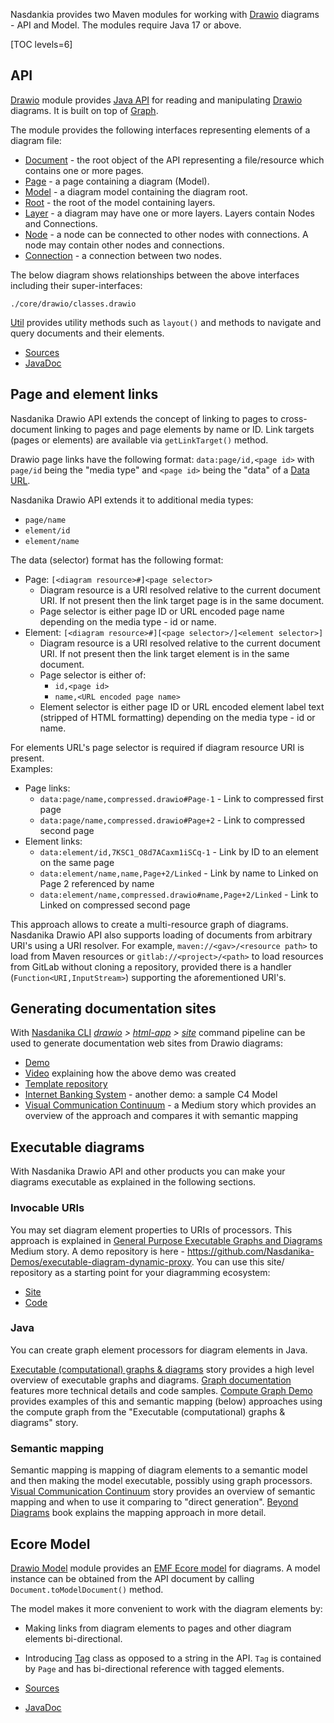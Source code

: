 Nasdankia provides two Maven modules for working with [Drawio](https://www.drawio.com/) diagrams - API and Model. 
The modules require Java 17 or above.

[TOC levels=6]

## API

[Drawio](https://mvnrepository.com/artifact/org.nasdanika.core/drawio) module provides [Java API](https://javadoc.io/doc/org.nasdanika.core/drawio) for reading and manipulating [Drawio](https://www.drawio.com/) diagrams.
It is built on top of [Graph](../graph/index.html).

The module provides the following interfaces representing elements of a diagram file:

* [Document](https://javadoc.io/doc/org.nasdanika.core/drawio/latest/org.nasdanika.drawio/org/nasdanika/drawio/Document.html) - the root object of the API representing a file/resource which contains one or more pages. 
* [Page](https://javadoc.io/doc/org.nasdanika.core/drawio/latest/org.nasdanika.drawio/org/nasdanika/drawio/Page.html) - a page containing a diagram (Model).
* [Model](https://javadoc.io/doc/org.nasdanika.core/drawio/latest/org.nasdanika.drawio/org/nasdanika/drawio/Model.html) - a diagram model containing the diagram root.
* [Root](https://javadoc.io/doc/org.nasdanika.core/drawio/latest/org.nasdanika.drawio/org/nasdanika/drawio/Root.html) - the root of the model containing layers.
* [Layer](https://javadoc.io/doc/org.nasdanika.core/drawio/latest/org.nasdanika.drawio/org/nasdanika/drawio/Layer.html) - a diagram may have one or more layers. Layers contain Nodes and Connections.
* [Node](https://javadoc.io/doc/org.nasdanika.core/drawio/latest/org.nasdanika.drawio/org/nasdanika/drawio/Node.html) - a node can be connected to other nodes with connections. A node may contain other nodes and connections.
* [Connection](https://javadoc.io/doc/org.nasdanika.core/drawio/latest/org.nasdanika.drawio/org/nasdanika/drawio/Connection.html) - a connection between two nodes. 

The below diagram shows relationships between the above interfaces including their super-interfaces:

```drawio-resource
./core/drawio/classes.drawio
```

[Util](https://javadoc.io/doc/org.nasdanika.core/drawio/latest/org.nasdanika.drawio/org/nasdanika/drawio/Util.html) provides utility methods such as ``layout()`` and methods to navigate and query documents and their elements.

* [Sources](https://github.com/Nasdanika/core/tree/master/drawio) 
* [JavaDoc](https://javadoc.io/doc/org.nasdanika.core/drawio)

## Page and element links

Nasdanika Drawio API extends the concept of linking to pages to cross-document linking to pages and page elements by name or ID.
Link targets (pages or elements) are available via ``getLinkTarget()`` method.

Drawio page links have the following format: ``data:page/id,<page id>`` with ``page/id`` being the "media type" and ``<page id>`` being the "data" of a [Data URL](https://developer.mozilla.org/en-US/docs/Web/HTTP/Basics_of_HTTP/Data_URLs).

Nasdanika Drawio API extends it to additional media types:

* ``page/name``
* ``element/id``
* ``element/name``

The data (selector) format has the following format: 

* Page: ``[<diagram resource>#]<page selector>``
    * Diagram resource is a URI resolved relative to the current document URI. If not present then the link target page is in the same document.
    * Page selector is either page ID or URL encoded page name depending on the media type - id or name.
* Element: ``[<diagram resource>#][<page selector>/]<element selector>]``
    * Diagram resource is a URI resolved relative to the current document URI. If not present then the link target element is in the same document.
    * Page selector is either of:
        * ``id,<page id>``
        * ``name,<URL encoded page name>``
    * Element selector is either page ID or URL encoded element label text (stripped of HTML formatting) depending on the media type - id or name.
    
For elements URL's page selector is required if diagram resource URI is present.    
Examples:

* Page links:
    * ``data:page/name,compressed.drawio#Page-1`` - Link to compressed first page
    * ``data:page/name,compressed.drawio#Page+2`` - Link to compressed second page
* Element links:
    * ``data:element/id,7KSC1_O8d7ACaxm1iSCq-1`` - Link by ID to an element on the same page
    * ``data:element/name,name,Page+2/Linked`` - Link by name to Linked on Page 2 referenced by name
    * ``data:element/name,compressed.drawio#name,Page+2/Linked`` - Link to Linked on compressed second page
        
This approach allows to create a multi-resource graph of diagrams. 
Nasdanika Drawio API also supports loading of documents from arbitrary URI's using a URI resolver. 
For example, ``maven://<gav>/<resource path>`` to load from Maven resources or ``gitlab://<project>/<path>`` to load resources from GitLab without cloning a repository, provided there is a handler (``Function<URI,InputStream>``) supporting the aforementioned URI's. 

## Generating documentation sites

With [Nasdanika CLI](/nsd-cli/index.html) *[drawio](/nsd-cli/nsd/drawio/index.html) > [html-app](/nsd-cli/nsd/drawio/html-app/index.html) > [site](/nsd-cli/nsd/drawio/html-app/site/index.html)* 
command pipeline can be used to generate documentation web sites from Drawio diagrams:

* [Demo](https://nasdanika-demos.github.io/bob-the-builder/)
* [Video](https://www.youtube.com/watch?v=OtifPFetg9o) explaining how the above demo was created
* [Template repository](https://github.com/Nasdanika-Templates/drawio-site)
* [Internet Banking System](https://nasdanika-demos.github.io/internet-banking-system/index.html) - another demo: a sample C4 Model
* [Visual Communication Continuum](https://medium.com/nasdanika/visual-communication-continuum-4946f44ba853) - a Medium story which provides an overview of the approach and compares it with semantic mapping

## Executable diagrams

With Nasdanika Drawio API and other products you can make your diagrams executable as explained in the following sections.

### Invocable URIs

You may set diagram element properties to URIs of processors.
This approach is explained in [General Purpose Executable Graphs and Diagrams](https://medium.com/nasdanika/general-purpose-executable-graphs-and-diagrams-8663deae5248) Medium story. 
A demo repository is here - https://github.com/Nasdanika-Demos/executable-diagram-dynamic-proxy.
You can use this site/ repository as a starting point for your diagramming ecosystem:

* [Site](https://nasdanika-demos.github.io/general-purpose-executable-diagrams-story/)
* [Code](https://github.com/Nasdanika-Demos/general-purpose-executable-diagrams-story)

### Java

You can create graph element processors for diagram elements in Java. 

[Executable (computational) graphs & diagrams](https://medium.com/nasdanika/executable-computational-graphs-diagrams-1eeffc80976d) story provides a high level overview of executable graphs and diagrams.
[Graph documentation](../graph/index.html) features more technical details and code samples.
[Compute Graph Demo](https://github.com/Nasdanika-Demos/compute-graph) provides examples of this and semantic mapping (below) approaches using the compute graph from the "Executable (computational) graphs & diagrams" story.

### Semantic mapping

Semantic mapping is mapping of diagram elements to a semantic model and then making the model executable, possibly using graph processors.
[Visual Communication Continuum](https://medium.com/nasdanika/visual-communication-continuum-4946f44ba853) story provides an overview of semantic mapping and when to use it comparing to "direct generation". 
[Beyond Diagrams](https://leanpub.com/beyond-diagrams) book explains the mapping approach in more detail.

## Ecore Model

[Drawio Model](https://mvnrepository.com/artifact/org.nasdanika.core/drawio-model) module provides an [EMF Ecore model](https://drawio.models.nasdanika.org/) for diagrams. 
A model instance can be obtained from the API document by calling ``Document.toModelDocument()`` method.

The model makes it more convenient to work with the diagram elements by:

* Making links from diagram elements to pages and other diagram elements bi-directional.
* Introducing [Tag](https://javadoc.io/doc/org.nasdanika.core/drawio-model/latest/org.nasdanika.drawio.model/org/nasdanika/drawio/model/Tag.html) class as opposed to a string in the API. ``Tag`` is contained by ``Page`` and has bi-directional reference with tagged elements.

* [Sources](https://github.com/Nasdanika/core/tree/master/drawio.model)
* [JavaDoc](https://javadoc.io/doc/org.nasdanika.core/drawio-model)
 